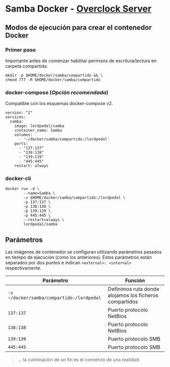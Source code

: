 # Samba Docker - [Overclock Server](https://lordpedal.github.io)

## Modos de ejecución para crear el contenedor Docker

### Primer paso

Importante antes de comenzar habilitar permisos de escritura/lectura en carpeta compartida: 

```
mkdir -p $HOME/docker/samba/compartido && \
chmod 777 -R $HOME/docker/samba/compartido
```

### docker-compose (*Opción recomendada*)

Compatible con los esquemas docker-compose v2.

```
version: "2"
services:
  samba:
    image: lordpedal/samba
    container_name: Samba
    volumes:
      - '~/docker/samba/compartido:/lordpedal'
    ports:
      - "137:137"
      - "138:138"
      - "139:139"
      - "445:445"
    restart: always
```

### docker-cli

```
docker run -d \
        --name=Samba \
        -v $HOME/docker/samba/compartido:/lordpedal \
        -p 137:137 \
        -p 138:138 \
        -p 139:139 \
        -p 445:445 \
        --restart=always \
        lordpedal/samba
```

## Parámetros

Las imágenes de contenedor se configuran utilizando parámetros pasados en tiempo de ejecución (como los anteriores). 
Estos parámetros están separados por dos puntos e indican ``<external>: <internal>`` respectivamente. 

| Parámetro | Función |
| ------ | ------ |
| ``-v ~/docker/samba/compartido:/lordpedal`` | Definimos ruta donde alojamos los ficheros compartidos |
| ``137:137`` | Puerto protocolo NetBios |
| ``138:138`` | Puerto protocolo NetBios |
| ``139:139`` | Puerto protocolo SMB |
| ``445:445`` | Puerto protocolo SMB |

> ... la culminación de un fin es el comienzo de una realidad.
